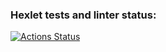 ### Hexlet tests and linter status:
[![Actions Status](https://github.com/gudzii-ov/python-project-49/actions/workflows/hexlet-check.yml/badge.svg)](https://github.com/gudzii-ov/python-project-49/actions)